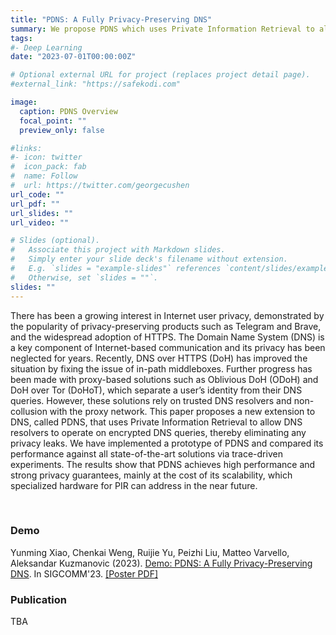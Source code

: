 ```yaml
---
title: "PDNS: A Fully Privacy-Preserving DNS"
summary: We propose PDNS which uses Private Information Retrieval to allow DNS resolvers to operate on encrypted DNS queries, thereby eliminating any privacy leaks.
tags:
#- Deep Learning
date: "2023-07-01T00:00:00Z"

# Optional external URL for project (replaces project detail page).
#external_link: "https://safekodi.com"

image:
  caption: PDNS Overview
  focal_point: ""
  preview_only: false

#links:
#- icon: twitter
#  icon_pack: fab
#  name: Follow
#  url: https://twitter.com/georgecushen
url_code: ""
url_pdf: ""
url_slides: ""
url_video: ""

# Slides (optional).
#   Associate this project with Markdown slides.
#   Simply enter your slide deck's filename without extension.
#   E.g. `slides = "example-slides"` references `content/slides/example-slides.md`.
#   Otherwise, set `slides = ""`.
slides: ""
---
```


There has been a growing interest in Internet user privacy, demonstrated by the popularity of privacy-preserving products such as Telegram and Brave, and the widespread adoption of HTTPS. The Domain Name System (DNS) is a key component of Internet-based communication and its privacy has been neglected for years. Recently, DNS over HTTPS (DoH) has improved the situation by fixing the issue of in-path middleboxes. Further progress has been made with proxy-based solutions such as Oblivious DoH (ODoH) and DoH over Tor (DoHoT), which separate a user’s identity from their DNS queries. However, these solutions rely on trusted DNS resolvers and non-collusion with the proxy network. This paper proposes a new extension to DNS, called PDNS, that uses Private Information Retrieval to allow DNS resolvers to operate on encrypted DNS queries, thereby eliminating any privacy leaks. We have implemented a prototype of PDNS and compared its performance against all state-of-the-art solutions via trace-driven experiments. The results show that PDNS achieves high performance and strong privacy guarantees, mainly at the cost of its scalability, which specialized hardware for PIR can address in the near future.

<!-- <br>
<h3>Resources</h3>
<a href="https://ringdvpn.com/">RING: The first multi-vendors bandwidth marketplace</a> -->
<br>
<h3>Demo</h3>
Yunming Xiao, Chenkai Weng, Ruijie Yu, Peizhi Liu, Matteo Varvello, Aleksandar Kuzmanovic (2023). <a href="demo_pdns.pdf">Demo: PDNS: A Fully Privacy-Preserving DNS</a>. In SIGCOMM'23. <a href="poster_pdns.pdf">[Poster PDF]</a>
<br>
<h3>Publication</h3>
TBA
<!-- Yunming Xiao, Matteo Varvello (2022). <a href="../../publication/fiat/">FIAT: Frictionless Authentication of IoT Traffic</a>. In CoNEXT'22. -->
<!-- <br>
<h3>Technical Report</h3>
Yunming Xiao, Matteo Varvello (2021). <a href="../../files/frictionless.pdf">FIAT: Frictionless Authentication of IoT Traffic</a>. 
<br> -->
<!-- <h3>Publications</h3>
... -->
<!-- 1. Marc Anthony Warrior, Yunming Xiao, Matteo Varvello, Aleksandar Kuzmanovic (2020). <a href="../../publication/dekodi/">De-Kodi: Understanding the Kodi Ecosystem</a>. In WWW’20. -->
